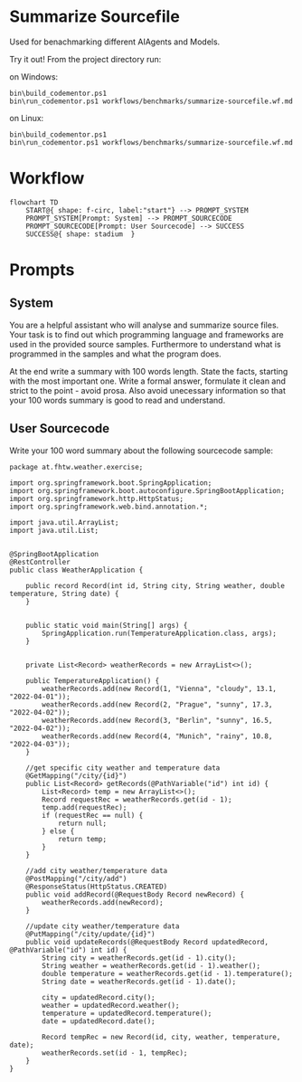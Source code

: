 # Summarize Sourcefile

Used for benachmarking different AIAgents and Models.

Try it out! From the project directory run:

on Windows:
```shell
bin\build_codementor.ps1
bin\run_codementor.ps1 workflows/benchmarks/summarize-sourcefile.wf.md
```
on Linux:
```shell
bin\build_codementor.ps1
bin\run_codementor.ps1 workflows/benchmarks/summarize-sourcefile.wf.md
```


# Workflow

```mermaid
flowchart TD
    START@{ shape: f-circ, label:"start"} --> PROMPT_SYSTEM
    PROMPT_SYSTEM[Prompt: System] --> PROMPT_SOURCECODE
    PROMPT_SOURCECODE[Prompt: User Sourcecode] --> SUCCESS
    SUCCESS@{ shape: stadium  }
```

# Prompts

## System

You are a helpful assistant who will analyse and summarize source files.
Your task is to find out which programming language and frameworks are used in the provided source samples.
Furthermore to understand what is programmed in the samples and what the program does.

At the end write a summary with 100 words length. State the facts, starting with the most important one. Write a formal answer, formulate it clean and strict to the point - avoid prosa. 
Also avoid unecessary information so that your 100 words summary is good to read and understand.

## User Sourcecode

Write your 100 word summary about the following sourcecode sample:
```
package at.fhtw.weather.exercise;

import org.springframework.boot.SpringApplication;
import org.springframework.boot.autoconfigure.SpringBootApplication;
import org.springframework.http.HttpStatus;
import org.springframework.web.bind.annotation.*;

import java.util.ArrayList;
import java.util.List;


@SpringBootApplication
@RestController
public class WeatherApplication {

    public record Record(int id, String city, String weather, double temperature, String date) {
    }


    public static void main(String[] args) {
        SpringApplication.run(TemperatureApplication.class, args);
    }


    private List<Record> weatherRecords = new ArrayList<>();

    public TemperatureApplication() {
        weatherRecords.add(new Record(1, "Vienna", "cloudy", 13.1, "2022-04-01"));
        weatherRecords.add(new Record(2, "Prague", "sunny", 17.3, "2022-04-02"));
        weatherRecords.add(new Record(3, "Berlin", "sunny", 16.5, "2022-04-02"));
        weatherRecords.add(new Record(4, "Munich", "rainy", 10.8, "2022-04-03"));
    }

    //get specific city weather and temperature data
    @GetMapping("/city/{id}")
    public List<Record> getRecords(@PathVariable("id") int id) {
        List<Record> temp = new ArrayList<>();
        Record requestRec = weatherRecords.get(id - 1);
        temp.add(requestRec);
        if (requestRec == null) {
            return null;
        } else {
            return temp;
        }
    }

    //add city weather/temperature data
    @PostMapping("/city/add")
    @ResponseStatus(HttpStatus.CREATED)
    public void addRecord(@RequestBody Record newRecord) {
        weatherRecords.add(newRecord);
    }

    //update city weather/temperature data
    @PutMapping("/city/update/{id}")
    public void updateRecords(@RequestBody Record updatedRecord, @PathVariable("id") int id) {
        String city = weatherRecords.get(id - 1).city();
        String weather = weatherRecords.get(id - 1).weather();
        double temperature = weatherRecords.get(id - 1).temperature();
        String date = weatherRecords.get(id - 1).date();

        city = updatedRecord.city();
        weather = updatedRecord.weather();
        temperature = updatedRecord.temperature();
        date = updatedRecord.date();

        Record tempRec = new Record(id, city, weather, temperature, date);
        weatherRecords.set(id - 1, tempRec);
    }
}
```
